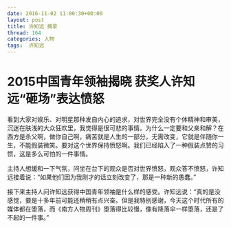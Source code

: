 ```yaml
---
date: 2016-11-02 11:00:30+00:00
layout: post
title: 许知远 摘录 
thread: 164
categories: 人物
tags:  许知远
---
```

 
# 2015中国青年领袖揭晓 获奖人许知远“砸场”表达愤怒
看到大家对娱乐、对明星那种发自内心的追求，对世界完全没有个体精神和审美，沉迷在肤浅的大众狂欢里，我觉得是很可悲的事情。为什么一定要和父亲和解？在西方是杀父啊，做你自己啊，痛苦就是人生的一部分，无需改变，它就是伴随你一生，不能假装微笑。要对这个世界保持愤怒啊。我们已经陷入了一种假装点赞的习惯，这是多么可怕的一件事情。    

主持人想缓和一下气氛，问坐在台下的观众是否对世界愤怒，观众答不愤怒，许知远接着说：“如果他们因为我刚才的话立刻改变了，那是一种新的愚蠢。”    

接下来主持人问许知远获得中国青年领袖是什么样的感受。许知远说：“真的是没感觉，要是十多年前可能还稍稍有点兴奋。但是我特别感谢，今天这个时代所有的媒体都在堕落，而《南方人物周刊》堕落得比较慢，像有降落伞一样堕落，还是了不起的一件事。”   



